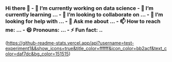 ### Hi there 👋 - 🔭 I’m currently working on data science - 🌱 I’m currently learning ... - 👯 I’m looking to collaborate on ... - 🤔 I’m looking for help with ... - 💬 Ask me about ... - 📫 How to reach me: ... - 😄 Pronouns: ... - ⚡ Fun fact: ..


(https://github-readme-stats.vercel.app/api?username=test-experiment1&&show_icons=true&title_color=ffffff&icon_color=bb2acf&text_color=daf7dc&bg_color=151515)
